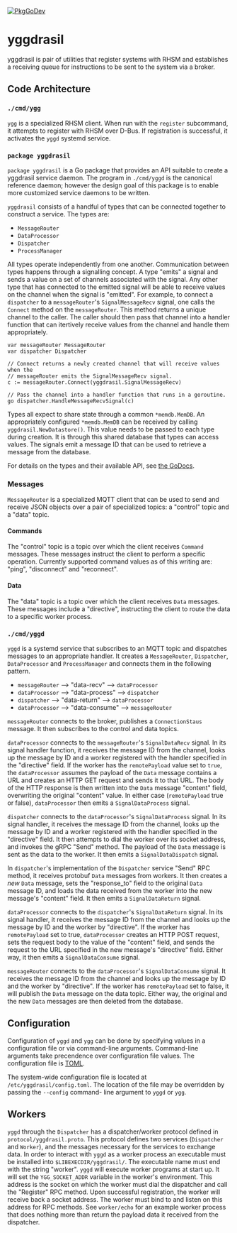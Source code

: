 




















[![PkgGoDev](https://pkg.go.dev/badge/github.com/redhatinsights/yggdrasil)](https://pkg.go.dev/github.com/redhatinsights/yggdrasil)

# yggdrasil

yggdrasil is pair of utilities that register systems with RHSM and establishes
a receiving queue for instructions to be sent to the system via a broker.

## Code Architecture

### `./cmd/ygg`

`ygg` is a specialized RHSM client. When run with the `register` subcommand, it
attempts to register with RHSM over D-Bus. If registration is successful, it
activates the `yggd` systemd service.

### `package yggdrasil`

`package yggdrasil` is a Go package that provides an API suitable to create a
yggdrasil service daemon. The program in `./cmd/yggd` is the canonical reference
daemon; however the design goal of this package is to enable more customized
service daemons to be written.

`yggdrasil` consists of a handful of types that can be connected together to
construct a service. The types are:

*  `MessageRouter`
*  `DataProcessor`
*  `Dispatcher`
*  `ProcessManager`

All types operate independently from one another. Communication between types
happens through a signalling concept. A type "emits" a signal and sends a value
on a set of channels associated with the signal. Any other type that has
connected to the emitted signal will be able to receive values on the channel
when the signal is "emitted". For example, to connect a `dispatcher` to a
`messageRouter`'s `SignalMessageRecv` signal, one calls the `Connect` method on
the `messageRouter`. This method returns a unique channel to the caller. The
caller should then pass that channel into a handler function that can itertively
receive values from the channel and handle them appropriately.

```
var messageRouter MessageRouter
var dispatcher Dispatcher

// Connect returns a newly created channel that will receive values when the
// messageRouter emits the SignalMessageRecv signal.
c := messageRouter.Connect(yggdrasil.SignalMessageRecv)

// Pass the channel into a handler function that runs in a goroutine.
go dispatcher.HandleMessageRecvSignal(c)
```

Types all expect to share state through a common `*memdb.MemDB`. An appropriately
configured `*memdb.MemDB` can be received by calling `yggdrasil.NewDatastore()`.
This value needs to be passed to each type during creation. It is through this
shared database that types can access values. The signals emit a message ID that
can be used to retrieve a message from the database.

For details on the types and their available API, see [the GoDocs](https://pkg.go.dev/github.com/redhatinsights/yggdrasil).

### Messages

`MessageRouter` is a specialized MQTT client that can be used to send and
receive JSON objects over a pair of specialized topics: a "control" topic and
a "data" topic.

#### Commands

The "control" topic is a topic over which the client receives `Command`
messages. These messages instruct the client to perform a specific operation.
Currently supported command values as of this writing are: "ping",
"disconnect" and "reconnect".

#### Data

The "data" topic is a topic over which the client receives `Data` messages.
These messages include a "directive", instructing the client to route the data
to a specific worker process.

### `./cmd/yggd`

`yggd` is a systemd service that subscribes to an MQTT topic and dispatches
messages to an appropriate handler. It creates a `MessageRouter`, `Dispatcher`,
`DataProcessor` and `ProcessManager` and connects them in the following pattern.

* `messageRouter` --> "data-recv" --> `dataProcessor`
* `dataProcessor` --> "data-process" --> `dispatcher`
* `dispatcher` --> "data-return" --> `dataProcessor`
* `dataProcessor` --> "data-consume" --> `messageRouter`

`messageRouter` connects to the broker, publishes a `ConnectionStaus` message.
It then subscribes to the control and data topics.

`dataProcessor` connects to the `messageRouter`'s `SignalDataRecv` signal. In
its signal handler function, it receives the message ID from the channel, looks
up the message by ID and a worker registered with the handler specified in the
"directive" field. If the worker has the `remotePayload` value set to `true`,
the `dataProcessor` assumes the payload of the `Data` message contains a URL
and creates an HTTP GET request and sends it to that URL. The body of the HTTP
response is then written into the `Data` message "content" field, overwriting
the original "content" value. In either case (`remotePayload` true or false),
`dataProcessor` then emits a `SignalDataProcess` signal.

`dispatcher` connects to the `dataProcessor`'s `SignalDataProcess` signal. In
its signal handler, it receives the message ID from the channel, looks up the
message by ID and a worker registered with the handler specified in the
"directive" field. It then attempts to dial the worker over its socket address,
and invokes the gRPC "Send" method. The payload of the `Data` message is sent
as the data to the worker. It then emits a `SignalDataDispatch` signal.

In `dispatcher`'s implementation of the `Dispatcher` service "Send" RPC method,
it receives protobuf `Data` messages from workers. It then creates a *new* `Data` message, sets the "response_to" field to the original `Data` message ID, and loads the data
received from the worker into the new message's "content" field. It then emits
a `SignalDataReturn` signal.

`dataProcessor` connects to the `dispatcher`'s `SignalDataReturn` signal. In its
signal handler, it receives the message ID from the channel and looks up the
message by ID and the worker by "directive". If the worker has `remotePayload`
set to true, `dataProcessor` creates an HTTP POST request, sets the request
body to the value of the "content" field, and sends the request to the URL
specified in the new message's "directive" field. Either way, it then emits a
`SignalDataConsume` signal.

`messageRouter` connects to the `dataProcessor`'s `SignalDataConsume` signal. It
receives the message ID from the channel and looks up the message by ID and the
worker by "directive". If the worker has `remotePayload` set to false, it will
publish the `Data` message on the data topic. Either way, the original and the
new `Data` messages are then deleted from the database.

## Configuration

Configuration of `yggd` and `ygg` can be done by specifying values in a
configuration file or via command-line arguments. Command-line arguments take
precendence over configuration file values. The configuration file is
[TOML](https:/toml.io).

The system-wide configuration file is located at `/etc/yggdrasil/config.toml`.
The location of the file may be overridden by passing the `--config` command-
line argument to `yggd` or `ygg`.

## Workers

`yggd` through the `Dispatcher` has a dispatcher/worker protocol defined in
`protocol/yggdrasil.proto`. This protocol defines two services (`Dispatcher` and
`Worker`), and the messages necessary for the services to exchange data. In
order to interact with `yggd` as a worker process an executable must be
installed into `$LIBEXECDIR/yggdrasil/`. The executable name must end with the
string "worker". `yggd` will execute worker programs at start up. It will set
the `YGG_SOCKET_ADDR` variable in the worker's environment. This address is the
socket on which the worker must dial the dispatcher and call the "Register" RPC
method. Upon successful registration, the worker will receive back a socket
address. The worker must bind to and listen on this address for RPC methods.
See `worker/echo` for an example worker process that does nothing more than
return the payload data it received from the dispatcher.
